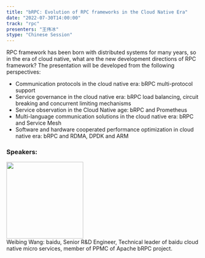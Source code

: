 ```yaml
---
title: "bRPC: Evolution of RPC frameworks in the Cloud Native Era"
date: "2022-07-30T14:00:00"
track: "rpc"
presenters: "王伟冰"
stype: "Chinese Session"
---
```

RPC framework has been born with distributed systems for many years, so in the era of cloud native, what are the new development directions of RPC framework? The presentation will be developed from the following perspectives:
* Communication protocols in the cloud native era: bRPC multi-protocol support
* Service governance in the cloud native era: bRPC load balancing, circuit breaking and concurrent limiting mechanisms
* Service observation in the Cloud Native age: bRPC and Prometheus
* Multi-language communication solutions in the cloud native era: bRPC and Service Mesh
* Software and hardware cooperated performance optimization in cloud native era: bRPC and RDMA, DPDK and ARM

 ### Speakers: 
 <img src="images/speaker/1051.png" width="200" /><br>Weibing Wang: baidu, Senior R&D Engineer, Technical leader of baidu cloud native micro services, member of PPMC of Apache bRPC project.

 
